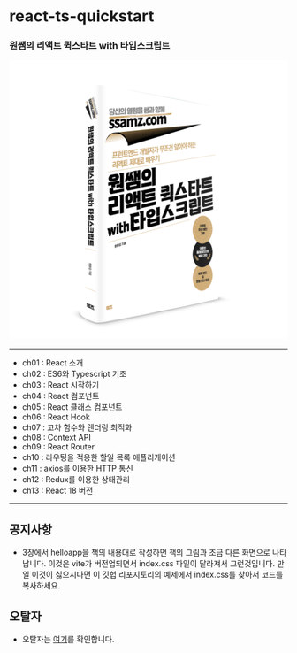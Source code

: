 # react-ts-quickstart

### 원쌤의 리액트 퀵스타트 with 타입스크립트 

<img src="cover-react-ts-quickstart.png" data-canonical-src="cover_vuejs_quickstart.png" width="600" />

---

- ch01 : React 소개
- ch02 : ES6와 Typescript 기초
- ch03 : React 시작하기
- ch04 : React 컴포넌트
- ch05 : React 클래스 컴포넌트
- ch06 : React Hook
- ch07 : 고차 함수와 렌더링 최적화
- ch08 : Context API
- ch09 : React Router
- ch10 : 라우팅을 적용한 할일 목록 애플리케이션
- ch11 : axios를 이용한 HTTP 통신
- ch12 : Redux를 이용한 상태관리
- ch13 : React 18 버전

---

## 공지사항
* 3장에서 helloapp을 책의 내용대로 작성하면 책의 그림과 조금 다른 화면으로 나타납니다. 이것은 vite가 버전업되면서 index.css 파일이 달라져서 그런것입니다. 만일 이것이 싫으시다면 이 깃헙 리포지토리의 예제에서 index.css를 찾아서 코드를 복사하세요.

## 오탈자
* 오탈자는 [여기](오탈자.MD)를 확인합니다.
